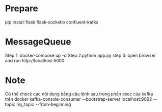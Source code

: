 # Prepare

pip install flask flask-socketio confluent-kafka

# MessageQueue

Step 1: docker-compose up -d
Step 2:python app.py
step 3: open browser and run http://localhost:5000

# Note

Có thể check các nội dung bằng câu lệnh sau trong phần exec của kafka trên docker
kafka-console-consumer --bootstrap-server localhost:9092 --topic my_topic --from-beginning
